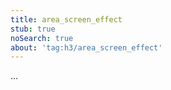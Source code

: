 ```yaml
---
title: area_screen_effect
stub: true
noSearch: true
about: 'tag:h3/area_screen_effect'
---
```

  ...
  